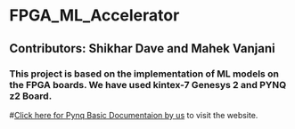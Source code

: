 # FPGA_ML_Accelerator
## Contributors: Shikhar Dave and Mahek Vanjani
### This project is based on the implementation of ML models on the FPGA boards. We have used kintex-7 Genesys 2 and PYNQ z2 Board.
#[Click here for Pynq Basic Documentaion by us](https://ruddy-legume-0af.notion.site/Pynq-Z2-8270e040ffb24517a9efd86f41952e41?pvs=4) to visit the website.


